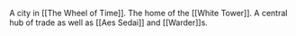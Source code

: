 A city in [[The Wheel of Time]].  The home of the [[White Tower]]. A central hub of trade as well as [[Aes Sedai]] and [[Warder]]s.

